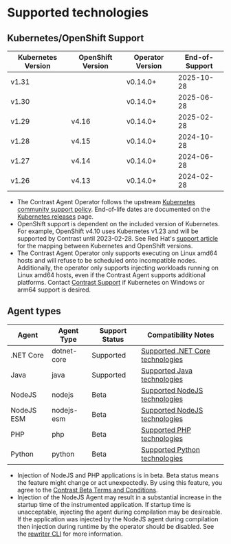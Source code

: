 # Supported technologies

## Kubernetes/OpenShift Support

| Kubernetes Version | OpenShift Version | Operator Version | End-of-Support |
|--------------------|-------------------|------------------|----------------|
| v1.31              |                   | v0.14.0+         | 2025-10-28     |
| v1.30              |                   | v0.14.0+         | 2025-06-28     |
| v1.29              | v4.16             | v0.14.0+         | 2025-02-28     |
| v1.28              | v4.15             | v0.14.0+         | 2024-10-28     |
| v1.27              | v4.14             | v0.14.0+         | 2024-06-28     |
| v1.26              | v4.13             | v0.14.0+         | 2024-02-28     |

- The Contrast Agent Operator follows the upstream [Kubernetes community support policy](https://kubernetes.io/releases/patch-releases/#support-period). End-of-life dates are documented on the [Kubernetes releases](https://kubernetes.io/releases/#release-history) page.
- OpenShift support is dependent on the included version of Kubernetes. For example, OpenShift v4.10 uses Kubernetes v1.23 and will be supported by Contrast until 2023-02-28. See Red Hat's [support article](https://access.redhat.com/solutions/4870701) for the mapping between Kubernetes and OpenShift versions.
- The Contrast Agent Operator only supports executing on Linux amd64 hosts and will refuse to be scheduled onto incompatible nodes. Additionally, the operator only supports injecting workloads running on Linux amd64 hosts, even if the Contrast Agent supports additional platforms. Contact [Contrast Support](https://support.contrastsecurity.com/hc/en-us) if Kubernetes on Windows or arm64 support is desired.

## Agent types

| Agent                 | Agent Type     | Support Status | Compatibility Notes                                                                                            |
|-----------------------|----------------|----------------|----------------------------------------------------------------------------------------------------------------|
| .NET Core             | dotnet-core    | Supported      | [Supported .NET Core technologies](https://docs.contrastsecurity.com/en/-net-core-supported-technologies.html) |
| Java                  | java           | Supported      | [Supported Java technologies](https://docs.contrastsecurity.com/en/java-supported-technologies.html)           |
| NodeJS                | nodejs         | Beta           | [Supported NodeJS technologies](https://docs.contrastsecurity.com/en/node-js-supported-technologies.html )     |
| NodeJS ESM            | nodejs-esm     | Beta           | [Supported NodeJS technologies](https://docs.contrastsecurity.com/en/node-js-supported-technologies.html )     |
| PHP                   | php            | Beta           | [Supported PHP technologies](https://docs.contrastsecurity.com/en/php-supported-technologies.html)             |
| Python                | python         | Beta           | [Supported Python technologies](https://docs.contrastsecurity.com/en/python-supported-technologies.html)       |

- Injection of NodeJS and PHP applications is in beta. Beta status means the feature might change or act unexpectedly. By using this feature, you agree to the [Contrast Beta Terms and Conditions](https://docs.contrastsecurity.com/en/beta-terms-and-conditions.html "Contrast Beta Terms and Conditions").
- Injection of the NodeJS Agent may result in a substantial increase in the startup time of the instrumented application. If startup time is unacceptable, injecting the agent during compilation may be desireable. If the application was injected by the NodeJS agent during compilation then injection during runtime by the operator should be disabled. See the [rewriter CLI](https://docs.contrastsecurity.com/en/node-js-agent-rewriter-cli.html) for more information.
